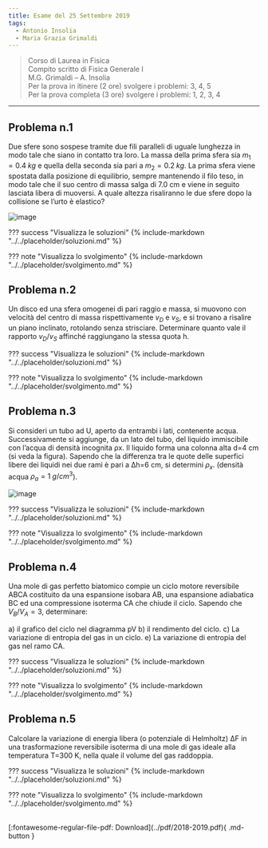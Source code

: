 ```yaml
---
title: Esame del 25 Settembre 2019
tags:
  - Antonio Insolia
  - Maria Grazia Grimaldi
---
```


>Corso di Laurea in Fisica <br>
Compito scritto di Fisica Generale I <br>
M.G. Grimaldi – A. Insolia <br>
Per la prova in itinere (2 ore) svolgere i problemi: 3, 4, 5 <br>
Per la prova completa (3 ore) svolgere i problemi: 1, 2, 3, 4 <br>

---

## Problema n.1
Due sfere sono sospese tramite due fili paralleli di uguale lunghezza in modo tale che siano in contatto tra loro. La massa della prima sfera sia $m_1=0.4 \; kg$ e quella della seconda sia pari a $m_2=0.2 \; kg$. La prima sfera viene spostata dalla posizione di equilibrio, sempre mantenendo il filo teso, in modo tale che il suo centro di massa salga di 7.0 cm e viene in seguito lasciata libera di muoversi. A quale altezza risaliranno le due sfere dopo la collisione se l’urto è elastico?

![image](https://user-images.githubusercontent.com/77018886/153268288-81b7ce1e-2635-40eb-a880-7b812234d111.png)

??? success "Visualizza le soluzioni"
    {% include-markdown "../../placeholder/soluzioni.md" %}

??? note "Visualizza lo svolgimento"
    {% include-markdown "../../placeholder/svolgimento.md" %}

## Problema n.2
Un disco ed una sfera omogenei di pari raggio e massa, si muovono con velocità del centro di massa rispettivamente $v_D$ e $v_S$, e si trovano a risalire un piano inclinato, rotolando senza strisciare. Determinare quanto vale il rapporto $v_D/v_S$ affinché raggiungano la stessa quota h.

??? success "Visualizza le soluzioni"
    {% include-markdown "../../placeholder/soluzioni.md" %}

??? note "Visualizza lo svolgimento"
    {% include-markdown "../../placeholder/svolgimento.md" %}

## Problema n.3
Si consideri un tubo ad U, aperto da entrambi i lati, contenente acqua. Successivamente si aggiunge, da un lato del tubo, del liquido immiscibile con l’acqua di densità incognita ρx. Il liquido forma una colonna alta d=4 cm (si veda la figura). Sapendo che la differenza tra le quote delle superfici libere dei liquidi nei due rami è pari a Δh=6 cm, si determini $ρ_x$. (densità acqua $ρ_a=1 \; g/cm^3$).

![image](https://user-images.githubusercontent.com/77018886/153268351-d3edb31b-ce14-47b5-9e0b-d5f1704d3fe6.png)

??? success "Visualizza le soluzioni"
    {% include-markdown "../../placeholder/soluzioni.md" %}

??? note "Visualizza lo svolgimento"
    {% include-markdown "../../placeholder/svolgimento.md" %}

## Problema n.4
Una mole di gas perfetto biatomico compie un ciclo motore reversibile ABCA costituito da una espansione isobara AB, una espansione adiabatica BC ed una compressione isoterma CA che chiude il ciclo. Sapendo che $V_B / V_A=3$, determinare: 

a) il grafico del ciclo nel diagramma pV 
b) il rendimento del ciclo. 
c) La variazione di entropia del gas in un ciclo. 
e) La variazione di entropia del gas nel ramo CA.

??? success "Visualizza le soluzioni"
    {% include-markdown "../../placeholder/soluzioni.md" %}

??? note "Visualizza lo svolgimento"
    {% include-markdown "../../placeholder/svolgimento.md" %}

## Problema n.5
Calcolare la variazione di energia libera (o potenziale di Helmholtz) ΔF in una trasformazione reversibile isoterma di una mole di gas ideale alla temperatura T=300 K, nella quale il volume del gas raddoppia.

??? success "Visualizza le soluzioni"
    {% include-markdown "../../placeholder/soluzioni.md" %}

??? note "Visualizza lo svolgimento"
    {% include-markdown "../../placeholder/svolgimento.md" %}
    
<br>
[:fontawesome-regular-file-pdf: Download](../pdf/2018-2019.pdf){ .md-button }